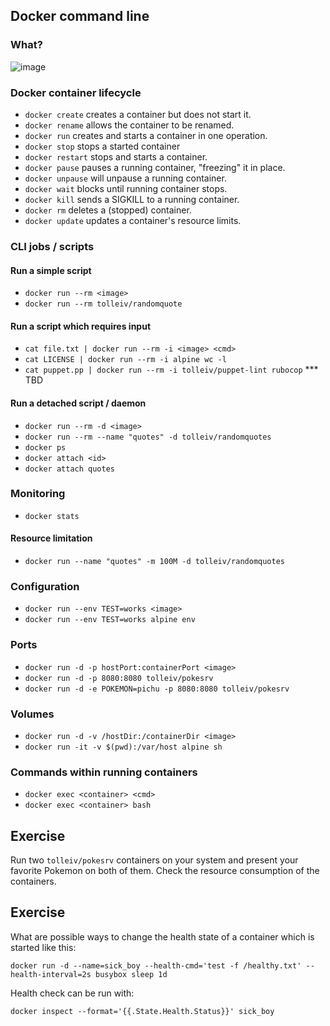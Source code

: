 ## Docker command line

### What?

![image](https://docs.docker.com/engine/article-img/architecture.svg)

### Docker container lifecycle
  * `docker create` creates a container but does not start it.
  * `docker rename` allows the container to be renamed.
  * `docker run` creates and starts a container in one operation.
  * `docker stop` stops a started container
  * `docker restart` stops and starts a container.
  * `docker pause` pauses a running container, "freezing" it in place.
  * `docker unpause` will unpause a running container.
  * `docker wait` blocks until running container stops.
  * `docker kill` sends a SIGKILL to a running container.
  * `docker rm` deletes a (stopped) container.
  * `docker update` updates a container's resource limits.

### CLI jobs / scripts
#### Run a simple script
  * `docker run --rm <image>`
  * `docker run --rm tolleiv/randomquote`

#### Run a script which requires input
  * `cat file.txt | docker run --rm -i <image> <cmd>`
  * `cat LICENSE | docker run --rm -i alpine wc -l`
  * `cat puppet.pp | docker run --rm -i tolleiv/puppet-lint rubocop` *** TBD
  
#### Run a detached script / daemon
  * `docker run --rm -d <image>`
  * `docker run --rm --name "quotes" -d tolleiv/randomquotes`
  *  `docker ps`
  *  `docker attach <id>`
  *  `docker attach quotes`

### Monitoring
  * `docker stats`

#### Resource limitation
  * `docker run --name "quotes" -m 100M -d tolleiv/randomquotes`

### Configuration
 * `docker run --env TEST=works <image>`
 * `docker run --env TEST=works alpine env`
  
### Ports
  * `docker run -d -p hostPort:containerPort <image>`
  * `docker run -d -p 8080:8080 tolleiv/pokesrv`
  * `docker run -d -e POKEMON=pichu -p 8080:8080 tolleiv/pokesrv`

### Volumes
  * `docker run -d -v /hostDir:/containerDir <image>`
  * `docker run -it -v $(pwd):/var/host alpine sh`


### Commands within running containers
 * `docker exec <container> <cmd>`
 * `docker exec <container> bash`
 
## Exercise

Run two `tolleiv/pokesrv` containers on your system and present your favorite Pokemon on both of them. Check the resource consumption of the containers.

## Exercise

What are possible ways to change the health state of a container which is started like this:

    docker run -d --name=sick_boy --health-cmd='test -f /healthy.txt' --health-interval=2s busybox sleep 1d
    
Health check can be run with:

    docker inspect --format='{{.State.Health.Status}}' sick_boy
    
